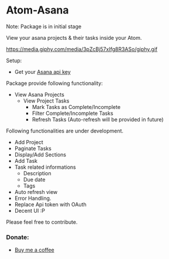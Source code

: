 # Atom-Asana

Note: Package is in initial stage

View your asana projects & their tasks inside your Atom.


https://media.giphy.com/media/3pZcBj57xIfg8R3ASo/giphy.gif

Setup:
* Get your [Asana api key](https://asana.com/guide/help/api/api#gl-connect)

Package provide following functionality:

* View Asana Projects
    * View Project Tasks
        * Mark Tasks as Complete/Incomplete
        * Filter Complete/Incomplete Tasks
        * Refresh Tasks (Auto-refresh will be provided in future)
        
Following functionalities are under development.
* Add Project
* Paginate Tasks
* Display/Add Sections
* Add Task
* Task related informations
    * Description
    * Due date
    * Tags
* Auto refresh view
* Error Handling.
* Replace Api token with OAuth
* Decent UI :P


Please feel free to contribute.

### <a name="donate"></a> Donate:
* [Buy me a coffee](http://ko-fi.com/A734L98)
